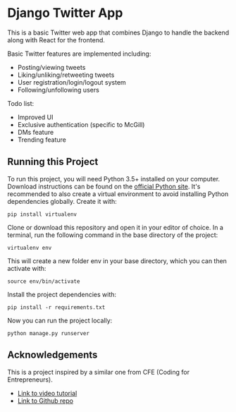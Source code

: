 # Django Twitter App

 This is a basic Twitter web app that combines Django to handle the backend along with React for the frontend.
 
 Basic Twitter features are implemented including:
 * Posting/viewing tweets
 * Liking/unliking/retweeting tweets
 * User registration/login/logout system
 * Following/unfollowing users

Todo list:
* Improved UI
* Exclusive authentication (specific to McGill)
* DMs feature
* Trending feature

## Running this Project

To run this project, you will need Python 3.5+ installed on your computer. Download instructions can be found on the [official Python site](https://www.python.org/downloads/). It's recommended to also create a virtual environment to avoid installing Python dependencies globally. Create it with:
```
pip install virtualenv
```
Clone or download this repository and open it in your editor of choice. In a terminal, run the following command in the base directory of the project:
```
virtualenv env
```
This will create a new folder env in your base directory, which you can then activate with:
```
source env/bin/activate
```
Install the project dependencies with:
```
pip install -r requirements.txt
```
Now you can run the project locally:
```
python manage.py runserver
```

## Acknowledgements

This is a project inspired by a similar one from CFE (Coding for Entrepreneurs).
* [Link to video tutorial](https://www.youtube.com/watch?v=f1R_bykXHGE)
* [Link to Github repo](https://github.com/codingforentrepreneurs/Tweetme-2)
